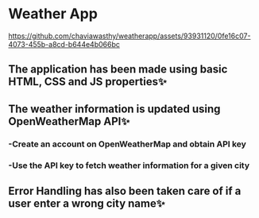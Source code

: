 # Weather App


https://github.com/chaviawasthy/weatherapp/assets/93931120/0fe16c07-4073-455b-a8cd-b644e4b066bc

<h2>The application has been made using basic HTML, CSS and JS properties✨</h2>
<h2>The weather information is updated using OpenWeatherMap API✨</h2>
<h3>-Create an account on OpenWeatherMap and obtain API key</h3>
<h3>-Use the API key to fetch weather information for a given city</h3>
<h2>Error Handling has also been taken care of if a user enter a wrong city name✨</h2>
